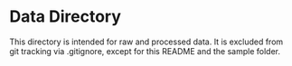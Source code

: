 # Data Directory

This directory is intended for raw and processed data.
It is excluded from git tracking via .gitignore, except for this README and the sample folder.
